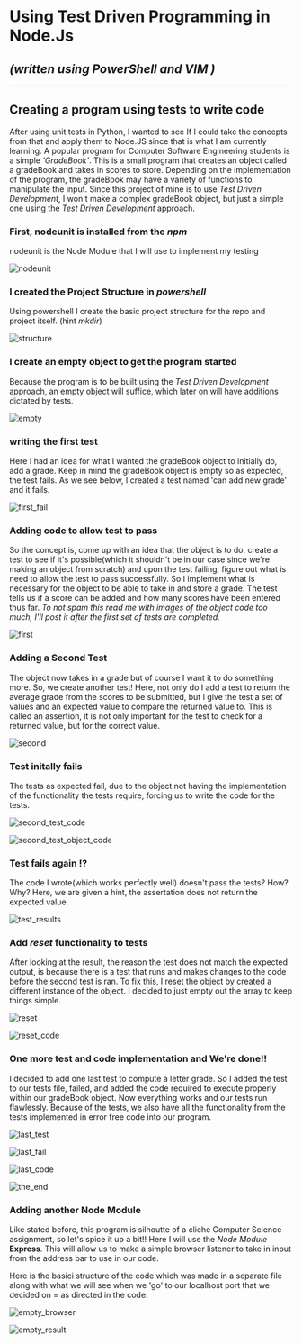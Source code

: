 
# Using Test Driven Programming in Node.Js
*(written using **PowerShell** and **VIM** )*
---
---

## Creating a program using tests to write code
After using unit tests in Python, I wanted to see If I could take the concepts from that and apply them to Node.JS since that is what I am currently learning.
A popular program for Computer Software Engineering students is a simple *'GradeBook'*. This is a small program that creates an object called a gradeBook and takes in scores to store. Depending on the implementation of the program, the gradeBook may have a variety of functions to manipulate the input. 
Since this project of mine is to use *Test Driven Development*, I won't make a complex gradeBook object, but just a simple one using the *Test Driven Development* approach.

### First, **nodeunit** is installed from the *npm* 
nodeunit is the Node Module that I will use to implement my testing

![nodeunit](https://github.com/r0meroh/unit_testing_with_NodeJs/blob/master/node_practice/gradeBook_images/install_nodeUnit.PNG)


### I created the **Project Structure** in *powershell*
Using powershell I create the basic project structure for the repo and project itself. (hint *mkdir*)


![structure](https://github.com/r0meroh/unit_testing_with_NodeJs/blob/master/node_practice/gradeBook_images/making_project_structure.PNG)

### I create an empty object to get the program started
Because the program is to be built using the *Test Driven Development* approach, an empty object will suffice, which later on will have additions dictated by tests.

![empty](https://github.com/r0meroh/unit_testing_with_NodeJs/blob/master/node_practice/gradeBook_images/empty_initial_object.PNG)

### writing the first test
Here I had an idea for what I wanted the gradeBook object to initially do, add a grade. Keep in mind the gradeBook object is empty so as expected, the test fails. As we see below, I created a test named 'can add new grade' and it fails.

![first_fail](https://github.com/r0meroh/unit_testing_with_NodeJs/blob/master/node_practice/gradeBook_images/fail_on_purpose_two.PNG)

### Adding code to allow test to pass
So the concept is, come up with an idea that the object is to do, create a test to see if it's possible(which it shouldn't be in our case since we're making an object from scratch) and upon the test failing, figure out what is need to allow the test to pass successfully. 
So I implement what is necessary for the object to be able to take in and store a grade. The test tells us if a score can be added and how many scores have been entered thus far.
*To not spam this read me with images of the object code too much, I'll post it after the first set of tests are completed.*


![first](https://github.com/r0meroh/unit_testing_with_NodeJs/blob/master/node_practice/gradeBook_images/test_successful_after_first_change.PNG)

### Adding a Second Test
The object now takes in a grade but of course I want it to do something more. So, we create another test! Here, not only do I add a test to return the average grade from the scores to be submitted, but I give the test a set of values and an expected value to compare the returned value to. This is called an assertion, it is not only important for the test to check for a returned value, but for the correct value.


![second](https://github.com/r0meroh/unit_testing_with_NodeJs/blob/master/node_practice/gradeBook_images/add_second_test.PNG)


### Test initally fails
The tests as expected fail, due to the object not having the implementation of the functionality the tests require, forcing us to write the code for the tests.

![second_test_code](https://github.com/r0meroh/unit_testing_with_NodeJs/blob/master/node_practice/gradeBook_images/second_set_test_fails.PNG)


![second_test_object_code](https://github.com/r0meroh/unit_testing_with_NodeJs/blob/master/node_practice/gradeBook_images/second_set_code.PNG)

### Test fails again !?
The code I wrote(which works perfectly well) doesn't pass the tests? How? Why? Here, we are given a hint, the assertation does not return the expected value.

![test_results](https://github.com/r0meroh/unit_testing_with_NodeJs/blob/master/node_practice/gradeBook_images/second_set_passes_assertion_fails.PNG)

### Add *reset* functionality to tests
After looking at the result, the reason the test does not match the expected output, is because there is a test that runs and makes changes to the code before the second test is ran. 
To fix this, I reset the object by created a different instance of the object. I decided to just empty out the array to keep things simple.

![reset](https://github.com/r0meroh/unit_testing_with_NodeJs/blob/master/node_practice/gradeBook_images/add_reset_tests.PNG)

![reset_code](https://github.com/r0meroh/unit_testing_with_NodeJs/blob/master/node_practice/gradeBook_images/add_reset_function.PNG)


### One more test and code implementation and We're done!!
I decided to add one last test to compute a letter grade. So I added the test to our tests file, failed, and added the code required to execute properly within our gradeBook object.
Now everything works and our tests run flawlessly. Because of the tests, we also have all the functionality from the tests implemented in error free code into our program.

![last_test](https://github.com/r0meroh/unit_testing_with_NodeJs/blob/master/node_practice/gradeBook_images/create_third_test.PNG)

![last_fail](https://github.com/r0meroh/unit_testing_with_NodeJs/blob/master/node_practice/gradeBook_images/thid_test_fail.PNG)

![last_code](https://github.com/r0meroh/unit_testing_with_NodeJs/blob/master/node_practice/gradeBook_images/letter_grade_code.PNG)

![the_end](https://github.com/r0meroh/unit_testing_with_NodeJs/blob/master/node_practice/gradeBook_images/letter_grade_success.PNG)


### Adding another Node Module
Like stated before, this program is silhoutte of a cliche Computer Science assignment, so let's spice it up a bit!! 
Here I will use the *Node Module* **Express**.
This will allow us to make a simple browser listener to take in input from the address bar to use in our code.

Here is the basici structure of the code which was made in a separate file along with what we will see when we 'go' to our localhost port that we decided on = as directed in the code:

![empty_browser](https://github.com/r0meroh/unit_testing_with_NodeJs/blob/master/node_practice/gradeBook_images/empty_server.PNG)

![empty_result](https://github.com/r0meroh/unit_testing_with_NodeJs/blob/master/node_practice/gradeBook_images/browser_empty_server.PNG)


